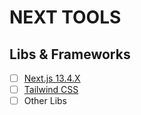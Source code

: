 # NEXT TOOLS

## Libs & Frameworks

-   [ ] [Next.js 13.4.X](https://nextjs.org/)
-   [ ] [Tailwind CSS](https://tailwindcss.com/)
-   [ ] Other Libs
